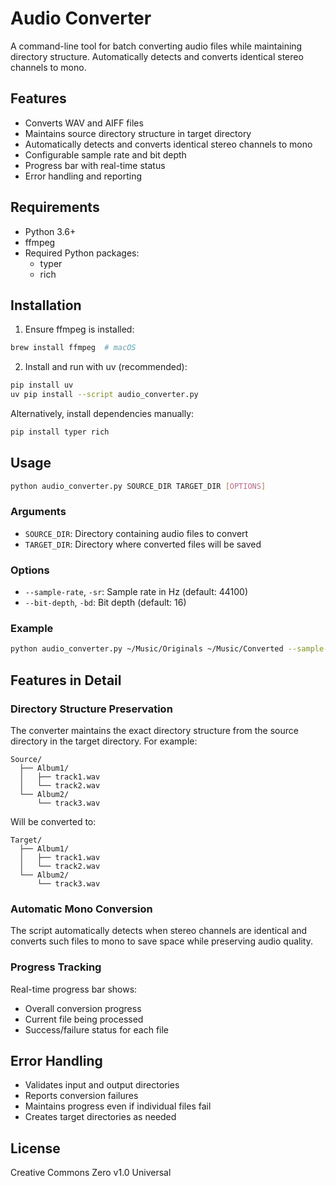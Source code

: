 # Audio Converter

A command-line tool for batch converting audio files while maintaining directory structure. Automatically detects and converts identical stereo channels to mono.

## Features

- Converts WAV and AIFF files
- Maintains source directory structure in target directory
- Automatically detects and converts identical stereo channels to mono
- Configurable sample rate and bit depth
- Progress bar with real-time status
- Error handling and reporting

## Requirements

- Python 3.6+
- ffmpeg
- Required Python packages:
  - typer
  - rich

## Installation

1. Ensure ffmpeg is installed:
```bash
brew install ffmpeg  # macOS
```

2. Install and run with uv (recommended):
```bash
pip install uv
uv pip install --script audio_converter.py
```

Alternatively, install dependencies manually:
```bash
pip install typer rich
```

## Usage

```bash
python audio_converter.py SOURCE_DIR TARGET_DIR [OPTIONS]
```

### Arguments

- `SOURCE_DIR`: Directory containing audio files to convert
- `TARGET_DIR`: Directory where converted files will be saved

### Options

- `--sample-rate`, `-sr`: Sample rate in Hz (default: 44100)
- `--bit-depth`, `-bd`: Bit depth (default: 16)

### Example

```bash
python audio_converter.py ~/Music/Originals ~/Music/Converted --sample-rate 48000 --bit-depth 24
```

## Features in Detail

### Directory Structure Preservation

The converter maintains the exact directory structure from the source directory in the target directory. For example:

```
Source/
  ├── Album1/
  │   ├── track1.wav
  │   └── track2.wav
  └── Album2/
      └── track3.wav
```

Will be converted to:

```
Target/
  ├── Album1/
  │   ├── track1.wav
  │   └── track2.wav
  └── Album2/
      └── track3.wav
```

### Automatic Mono Conversion

The script automatically detects when stereo channels are identical and converts such files to mono to save space while preserving audio quality.

### Progress Tracking

Real-time progress bar shows:
- Overall conversion progress
- Current file being processed
- Success/failure status for each file

## Error Handling

- Validates input and output directories
- Reports conversion failures
- Maintains progress even if individual files fail
- Creates target directories as needed

## License

Creative Commons Zero v1.0 Universal
